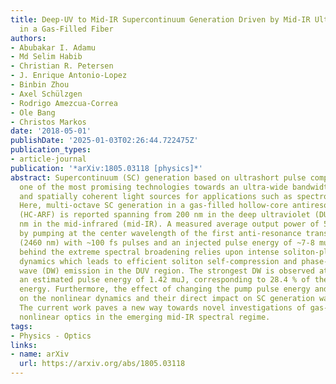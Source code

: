 ```yaml
---
title: Deep-UV to Mid-IR Supercontinuum Generation Driven by Mid-IR Ultrashort Pulses
  in a Gas-Filled Fiber
authors:
- Abubakar I. Adamu
- Md Selim Habib
- Christian R. Petersen
- J. Enrique Antonio-Lopez
- Binbin Zhou
- Axel Schülzgen
- Rodrigo Amezcua-Correa
- Ole Bang
- Christos Markos
date: '2018-05-01'
publishDate: '2025-01-03T02:26:44.722475Z'
publication_types:
- article-journal
publication: '*arXiv:1805.03118 [physics]*'
abstract: Supercontinuum (SC) generation based on ultrashort pulse compression constitutes
  one of the most promising technologies towards an ultra-wide bandwidth, high-brightness
  and spatially coherent light sources for applications such as spectroscopy and microscopy.
  Here, multi-octave SC generation in a gas-filled hollow-core antiresonant fiber
  (HC-ARF) is reported spanning from 200 nm in the deep ultraviolet (DUV) to 4000
  nm in the mid-infrared (mid-IR). A measured average output power of 5 mW was obtained
  by pumping at the center wavelength of the first anti-resonance transmission window
  (2460 nm) with ~100 fs pulses and an injected pulse energy of ~7-8 muJ. The mechanism
  behind the extreme spectral broadening relies upon intense soliton-plasma nonlinear
  dynamics which leads to efficient soliton self-compression and phase-matched dispersive
  wave (DW) emission in the DUV region. The strongest DW is observed at 275 nm having
  an estimated pulse energy of 1.42 muJ, corresponding to 28.4 % of the total output
  energy. Furthermore, the effect of changing the pump pulse energy and gas pressure
  on the nonlinear dynamics and their direct impact on SC generation was investigated.
  The current work paves a new way towards novel investigations of gas-based ultrafast
  nonlinear optics in the emerging mid-IR spectral regime.
tags:
- Physics - Optics
links:
- name: arXiv
  url: https://arxiv.org/abs/1805.03118
---
```

